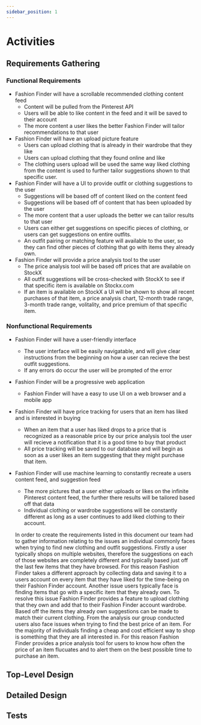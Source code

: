 ```yaml
---
sidebar_position: 1
---
```


# Activities

## Requirements Gathering
### Functional Requirements
- Fashion Finder will have a scrollable recommended clothing content feed
     - Content will be pulled from the Pinterest API
     - Users will be able to like content in the feed and it will be saved to their account
     - The more content a user likes the better Fashion Finder will tailor recommendations to that user
- Fashion Finder will have an upload picture feature 
     - Users can upload clothing that is already in their wardrobe that they like 
     - Users can upload clothing that they found online and like
     - The clothing users upload will be used the same way liked clothing from the content is used to further tailor suggestions shown to that specific user.
- Fashion Finder will have a UI to provide outfit or clothing suggestions to the user
     - Suggestions will be based off of content liked on the content feed
     - Suggestions will be based off of content that has been uploaded by the user
     - The more content that a user uploads the better we can tailor results to that user
     - Users can either get suggestions on specific pieces of clothing, or users can get suggestions on entire outfits.
     - An outfit pairing or matching feature will available to the user, so they can find other pieces of clothing that go with items they already own.
- Fashion Finder will provide a price analysis tool to the user
     - The price analysis tool will be based off prices that are available on StockX
     - All outfit suggestions will be cross-checked with StockX to see if that specific item is available on Stockx.com
     - If an item is available on StockX a UI will be shown to show all recent purchases of that item, a price analysis chart, 12-month trade range, 3-month trade range, volitality, and price premium of that specific item. 
### Nonfunctional Requirements
- Fashion Finder will have a user-friendly interface 
     - The user interface will be easily navigatable, and will give clear instructions from the beginning on how a user can recieve the best outfit suggestions.
     - If any errors do occur the user will be prompted of the error
- Fashion Finder will be a progressive web application
     - Fashion Finder will have a easy to use UI on a web browser and a mobile app
- Fashion Finder will have price tracking for users that an item has liked and is interested in buying
     - When an item that a user has liked drops to a price that is recognized as a reasonable price by our price analysis tool the user will recieve a notification that it is a good time to buy that product
     - All price tracking will be saved to our database and will begin as soon as a user likes an item suggesting that they might purchase that item.
- Fashion Finder will use machine learning to constantly recreate a users content feed, and suggestion feed
     - The more pictures that a user either uploads or likes on the infinite Pinterest content feed, the further there results will be tailored based off that data
     - Individual clothing or wardrobe suggestions will be constantly different as long as a user continues to add liked clothing to their account.

     In order to create the requirements listed in this document our team had to gather information relating to the issues an individual commonly faces when trying to find new clothing and outfit suggestions.  Firstly a user typically shops on multiple websites, therefore the suggestions on each of those websites are completely different and typically based just off the last few items that they have browsed.  For this reason Fashion Finder takes a different approach by collecting data and saving it to a users account on every item that they have liked for the time-being on their Fashion Finder account.  Another issue users typically face is finding items that go with a specific item that they already own.  To resolve this issue Fashion Finder provides a feature to upload clothing that they own and add that to their Fashion Finder account wardrobe.  Based off the items they already own suggestions can be made to match their current clothing. 
     From the analysis our group conducted users also face issues when trying to find the best price of an item.  For the majority of individuals finding a cheap and cost efficient way to shop is something that they are all interested in.  For this reason Fashion Finder provides a price analysis tool for users to know how often the price of an item flucuates and to alert them on the best possible time to purchase an item.  

## Top-Level Design

## Detailed Design

## Tests

